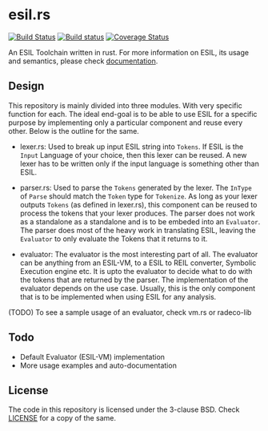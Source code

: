 # esil.rs
[![Build Status](https://travis-ci.org/radareorg/esil-rs.svg)](https://travis-ci.org/radareorg/esil-rs)
[![Build status](https://ci.appveyor.com/api/projects/status/7mawhhr97nhb17vs?svg=true)](https://ci.appveyor.com/project/radare/esil-rs)
[![Coverage Status](https://coveralls.io/repos/github/radare/esil-rs/badge.svg?branch=master)](https://coveralls.io/github/radare/esil-rs?branch=master)

An ESIL Toolchain written in rust. For more information on ESIL, its usage and
semantics, please check [documentation](https://github.com/radare/radare2book/blob/master/src/disassembling/esil.md).

## Design

This repository is mainly divided into three modules. With very specific
function for each. The ideal end-goal is to be able to use ESIL for a specific
purpose by implementing only a particular component and reuse every other.
Below is the outline for the same.

- lexer.rs: Used to break up input ESIL string into `Tokens`. If ESIL is the
  `Input` Language of your choice, then this lexer can be reused. A new lexer
  has to be written only if the input language is something other than ESIL.

- parser.rs: Used to parse the `Tokens` generated by the lexer. The `InType`
  of `Parse` should match the `Token` type for `Tokenize`. As long as your
  lexer outputs `Tokens` (as defined in lexer.rs), this component can be
  reused to process the tokens that your lexer produces. The parser does not
  work as a standalone as a standalone and is to be embeded into an
  `Evaluator`. The parser does most of the heavy work in translating ESIL,
  leaving the `Evaluator` to only evaluate the Tokens that it returns to it.

- evaluator: The evaluator is the most interesting part of all. The evaluator
  can be anything from an ESIL-VM, to a ESIL to REIL converter, Symbolic
  Execution engine etc. It is upto the evaluator to decide what to do with the
  tokens that are returned by the parser. The implementation of the evaluator
  depends on the use case. Usually, this is the only component that is to be
  implemented when using ESIL for any analysis.

(TODO) To see a sample usage of an evaluator, check vm.rs or radeco-lib


## Todo

* Default Evaluator (ESIL-VM) implementation
* More usage examples and auto-documentation

## License

The code in this repository is licensed under the 3-clause BSD. Check
[LICENSE](https://github.com/sushant94/esil-rs/blob/master/LICENSE) for a copy of the same.
